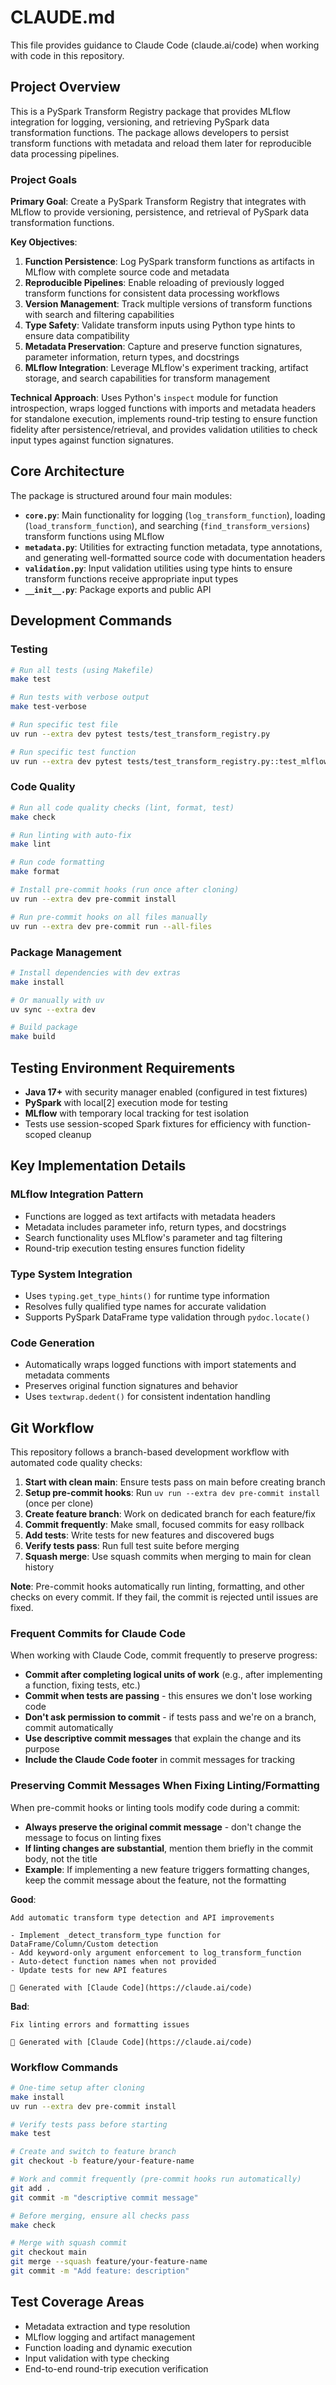 # CLAUDE.md

This file provides guidance to Claude Code (claude.ai/code) when working with code in this repository.

## Project Overview

This is a PySpark Transform Registry package that provides MLflow integration for logging, versioning, and retrieving PySpark data transformation functions. The package allows developers to persist transform functions with metadata and reload them later for reproducible data processing pipelines.

### Project Goals
**Primary Goal**: Create a PySpark Transform Registry that integrates with MLflow to provide versioning, persistence, and retrieval of PySpark data transformation functions.

**Key Objectives**:
1. **Function Persistence**: Log PySpark transform functions as artifacts in MLflow with complete source code and metadata
2. **Reproducible Pipelines**: Enable reloading of previously logged transform functions for consistent data processing workflows
3. **Version Management**: Track multiple versions of transform functions with search and filtering capabilities
4. **Type Safety**: Validate transform inputs using Python type hints to ensure data compatibility
5. **Metadata Preservation**: Capture and preserve function signatures, parameter information, return types, and docstrings
6. **MLflow Integration**: Leverage MLflow's experiment tracking, artifact storage, and search capabilities for transform management

**Technical Approach**: Uses Python's `inspect` module for function introspection, wraps logged functions with imports and metadata headers for standalone execution, implements round-trip testing to ensure function fidelity after persistence/retrieval, and provides validation utilities to check input types against function signatures.

## Core Architecture

The package is structured around four main modules:

- **`core.py`**: Main functionality for logging (`log_transform_function`), loading (`load_transform_function`), and searching (`find_transform_versions`) transform functions using MLflow
- **`metadata.py`**: Utilities for extracting function metadata, type annotations, and generating well-formatted source code with documentation headers
- **`validation.py`**: Input validation utilities using type hints to ensure transform functions receive appropriate input types
- **`__init__.py`**: Package exports and public API

## Development Commands

### Testing
```bash
# Run all tests (using Makefile)
make test

# Run tests with verbose output
make test-verbose

# Run specific test file
uv run --extra dev pytest tests/test_transform_registry.py

# Run specific test function
uv run --extra dev pytest tests/test_transform_registry.py::test_mlflow_round_trip_execution
```

### Code Quality
```bash
# Run all code quality checks (lint, format, test)
make check

# Run linting with auto-fix
make lint

# Run code formatting
make format

# Install pre-commit hooks (run once after cloning)
uv run --extra dev pre-commit install

# Run pre-commit hooks on all files manually
uv run --extra dev pre-commit run --all-files
```

### Package Management
```bash
# Install dependencies with dev extras
make install

# Or manually with uv
uv sync --extra dev

# Build package
make build
```

## Testing Environment Requirements

- **Java 17+** with security manager enabled (configured in test fixtures)
- **PySpark** with local[2] execution mode for testing
- **MLflow** with temporary local tracking for test isolation
- Tests use session-scoped Spark fixtures for efficiency with function-scoped cleanup

## Key Implementation Details

### MLflow Integration Pattern
- Functions are logged as text artifacts with metadata headers
- Metadata includes parameter info, return types, and docstrings
- Search functionality uses MLflow's parameter and tag filtering
- Round-trip execution testing ensures function fidelity

### Type System Integration
- Uses `typing.get_type_hints()` for runtime type information
- Resolves fully qualified type names for accurate validation
- Supports PySpark DataFrame type validation through `pydoc.locate()`

### Code Generation
- Automatically wraps logged functions with import statements and metadata comments
- Preserves original function signatures and behavior
- Uses `textwrap.dedent()` for consistent indentation handling

## Git Workflow

This repository follows a branch-based development workflow with automated code quality checks:

1. **Start with clean main**: Ensure tests pass on main before creating branch
2. **Setup pre-commit hooks**: Run `uv run --extra dev pre-commit install` (once per clone)
3. **Create feature branch**: Work on dedicated branch for each feature/fix
4. **Commit frequently**: Make small, focused commits for easy rollback
5. **Add tests**: Write tests for new features and discovered bugs
6. **Verify tests pass**: Run full test suite before merging
7. **Squash merge**: Use squash commits when merging to main for clean history

**Note**: Pre-commit hooks automatically run linting, formatting, and other checks on every commit. If they fail, the commit is rejected until issues are fixed.

### Frequent Commits for Claude Code

When working with Claude Code, commit frequently to preserve progress:

- **Commit after completing logical units of work** (e.g., after implementing a function, fixing tests, etc.)
- **Commit when tests are passing** - this ensures we don't lose working code
- **Don't ask permission to commit** - if tests pass and we're on a branch, commit automatically
- **Use descriptive commit messages** that explain the change and its purpose
- **Include the Claude Code footer** in commit messages for tracking

### Preserving Commit Messages When Fixing Linting/Formatting

When pre-commit hooks or linting tools modify code during a commit:

- **Always preserve the original commit message** - don't change the message to focus on linting fixes
- **If linting changes are substantial**, mention them briefly in the commit body, not the title
- **Example**: If implementing a new feature triggers formatting changes, keep the commit message about the feature, not the formatting

**Good**:
```
Add automatic transform type detection and API improvements

- Implement _detect_transform_type function for DataFrame/Column/Custom detection
- Add keyword-only argument enforcement to log_transform_function
- Auto-detect function names when not provided
- Update tests for new API features

🤖 Generated with [Claude Code](https://claude.ai/code)
```

**Bad**:
```
Fix linting errors and formatting issues

🤖 Generated with [Claude Code](https://claude.ai/code)
```

### Workflow Commands
```bash
# One-time setup after cloning
make install
uv run --extra dev pre-commit install

# Verify tests pass before starting
make test

# Create and switch to feature branch
git checkout -b feature/your-feature-name

# Work and commit frequently (pre-commit hooks run automatically)
git add .
git commit -m "descriptive commit message"

# Before merging, ensure all checks pass
make check

# Merge with squash commit
git checkout main
git merge --squash feature/your-feature-name
git commit -m "Add feature: description"
```

## Test Coverage Areas

- Metadata extraction and type resolution
- MLflow logging and artifact management
- Function loading and dynamic execution
- Input validation with type checking
- End-to-end round-trip execution verification

